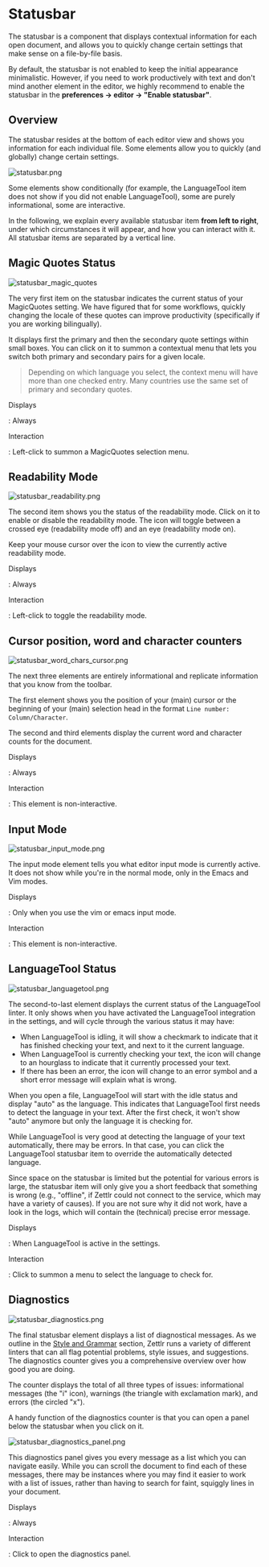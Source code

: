 # Statusbar

The statusbar is a component that displays contextual information for each open document, and allows you to quickly change certain settings that make sense on a file-by-file basis.

By default, the statusbar is not enabled to keep the initial appearance minimalistic. However, if you need to work productively with text and don't mind another element in the editor, we highly recommend to enable the statusbar in the **preferences &rarr; editor &rarr; "Enable statusbar"**.

## Overview

The statusbar resides at the bottom of each editor view and shows you information for each individual file. Some elements allow you to quickly (and globally) change certain settings.

![statusbar.png](../img/statusbar.png)

Some elements show conditionally (for example, the LanguageTool item does not show if you did not enable LanguageTool), some are purely informational, some are interactive.

In the following, we explain every available statusbar item **from left to right**, under which circumstances it will appear, and how you can interact with it. All statusbar items are separated by a vertical line.

## Magic Quotes Status

![statusbar_magic_quotes](../img/statusbar_magic_quotes.png)

The very first item on the statusbar indicates the current status of your MagicQuotes setting. We have figured that for some workflows, quickly changing the locale of these quotes can improve productivity (specifically if you are working bilingually).

It displays first the primary and then the secondary quote settings within small boxes. You can click on it to summon a contextual menu that lets you switch both primary and secondary pairs for a given locale.

> Depending on which language you select, the context menu will have more than one checked entry. Many countries use the same set of primary and secondary quotes.

Displays

: Always

Interaction

: Left-click to summon a MagicQuotes selection menu.

## Readability Mode

![statusbar_readability.png](../img/statusbar_readability.png)

The second item shows you the status of the readability mode. Click on it to enable or disable the readability mode. The icon will toggle between a crossed eye (readability mode off) and an eye (readability mode on).

Keep your mouse cursor over the icon to view the currently active readability mode.

Displays

: Always

Interaction

: Left-click to toggle the readability mode.

## Cursor position, word and character counters

![statusbar_word_chars_cursor.png](../img/statusbar_word_chars_cursor.png)

The next three elements are entirely informational and replicate information that you know from the toolbar.

The first element shows you the position of your (main) cursor or the beginning of your (main) selection head in the format `Line number: Column/Character`.

The second and third elements display the current word and character counts for the document.

Displays

: Always

Interaction

: This element is non-interactive.

## Input Mode

![statusbar_input_mode.png](../img/statusbar_input_mode.png)

The input mode element tells you what editor input mode is currently active. It does not show while you're in the normal mode, only in the Emacs and Vim modes.

Displays

: Only when you use the vim or emacs input mode.

Interaction

: This element is non-interactive.

## LanguageTool Status

![statusbar_languagetool.png](../img/statusbar_languagetool.png)

The second-to-last element displays the current status of the LanguageTool linter. It only shows when you have activated the LanguageTool integration in the settings, and will cycle through the various status it may have:

* When LanguageTool is idling, it will show a checkmark to indicate that it has finished checking your text, and next to it the current language.
* When LanguageTool is currently checking your text, the icon will change to an hourglass to indicate that it currently processed your text.
* If there has been an error, the icon will change to an error symbol and a short error message will explain what is wrong.

When you open a file, LanguageTool will start with the idle status and display "auto" as the language. This indicates that LanguageTool first needs to detect the language in your text. After the first check, it won't show "auto" anymore but only the language it is checking for.

While LanguageTool is very good at detecting the language of your text automatically, there may be errors. In that case, you can click the LanguageTool statusbar item to override the automatically detected language.

Since space on the statusbar is limited but the potential for various errors is large, the statusbar item will only give you a short feedback that something is wrong (e.g., "offline", if Zettlr could not connect to the service, which may have a variety of causes). If you are not sure why it did not work, have a look in the logs, which will contain the (technical) precise error message.

Displays

: When LanguageTool is active in the settings.

Interaction

: Click to summon a menu to select the language to check for.

## Diagnostics

![statusbar_diagnostics.png](../img/statusbar_diagnostics.png)

The final statusbar element displays a list of diagnostical messages. As we outline in the [Style and Grammar](style-and-grammar.md) section, Zettlr runs a variety of different linters that can all flag potential problems, style issues, and suggestions. The diagnostics counter gives you a comprehensive overview over how good you are doing.

The counter displays the total of all three types of issues: informational messages (the "i" icon), warnings (the triangle with exclamation mark), and errors (the circled "x").

A handy function of the diagnostics counter is that you can open a panel below the statusbar when you click on it.

![statusbar_diagnostics_panel.png](../img/statusbar_diagnostics_panel.png)

This diagnostics panel gives you every message as a list which you can navigate easily. While you can scroll the document to find each of these messages, there may be instances where you may find it easier to work with a list of issues, rather than having to search for faint, squiggly lines in your document.

Displays

: Always

Interaction

: Click to open the diagnostics panel.

